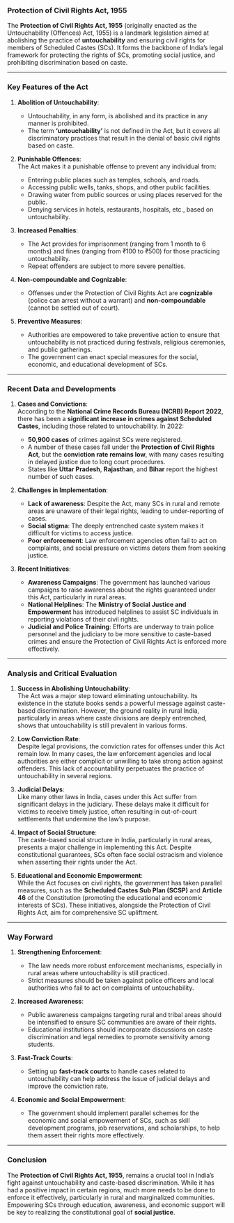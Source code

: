 ### **Protection of Civil Rights Act, 1955**  
The **Protection of Civil Rights Act, 1955** (originally enacted as the Untouchability (Offences) Act, 1955) is a landmark legislation aimed at abolishing the practice of **untouchability** and ensuring civil rights for members of Scheduled Castes (SCs). It forms the backbone of India’s legal framework for protecting the rights of SCs, promoting social justice, and prohibiting discrimination based on caste.

---

### **Key Features of the Act**  
1. **Abolition of Untouchability**:  
   - Untouchability, in any form, is abolished and its practice in any manner is prohibited.
   - The term **‘untouchability’** is not defined in the Act, but it covers all discriminatory practices that result in the denial of basic civil rights based on caste.

2. **Punishable Offences**:  
   The Act makes it a punishable offense to prevent any individual from:
   - Entering public places such as temples, schools, and roads.
   - Accessing public wells, tanks, shops, and other public facilities.
   - Drawing water from public sources or using places reserved for the public.
   - Denying services in hotels, restaurants, hospitals, etc., based on untouchability.

3. **Increased Penalties**:  
   - The Act provides for imprisonment (ranging from 1 month to 6 months) and fines (ranging from ₹100 to ₹500) for those practicing untouchability.
   - Repeat offenders are subject to more severe penalties.

4. **Non-compoundable and Cognizable**:  
   - Offenses under the Protection of Civil Rights Act are **cognizable** (police can arrest without a warrant) and **non-compoundable** (cannot be settled out of court).

5. **Preventive Measures**:  
   - Authorities are empowered to take preventive action to ensure that untouchability is not practiced during festivals, religious ceremonies, and public gatherings.
   - The government can enact special measures for the social, economic, and educational development of SCs.

---

### **Recent Data and Developments**  

1. **Cases and Convictions**:  
   According to the **National Crime Records Bureau (NCRB) Report 2022**, there has been a **significant increase in crimes against Scheduled Castes**, including those related to untouchability. In 2022:
   - **50,900 cases** of crimes against SCs were registered.
   - A number of these cases fall under the **Protection of Civil Rights Act**, but the **conviction rate remains low**, with many cases resulting in delayed justice due to long court procedures.
   - States like **Uttar Pradesh**, **Rajasthan**, and **Bihar** report the highest number of such cases.

2. **Challenges in Implementation**:  
   - **Lack of awareness**: Despite the Act, many SCs in rural and remote areas are unaware of their legal rights, leading to under-reporting of cases.
   - **Social stigma**: The deeply entrenched caste system makes it difficult for victims to access justice.
   - **Poor enforcement**: Law enforcement agencies often fail to act on complaints, and social pressure on victims deters them from seeking justice.

3. **Recent Initiatives**:  
   - **Awareness Campaigns**: The government has launched various campaigns to raise awareness about the rights guaranteed under this Act, particularly in rural areas.
   - **National Helplines**: The **Ministry of Social Justice and Empowerment** has introduced helplines to assist SC individuals in reporting violations of their civil rights.
   - **Judicial and Police Training**: Efforts are underway to train police personnel and the judiciary to be more sensitive to caste-based crimes and ensure the Protection of Civil Rights Act is enforced more effectively.

---

### **Analysis and Critical Evaluation**  

1. **Success in Abolishing Untouchability**:  
   The Act was a major step toward eliminating untouchability. Its existence in the statute books sends a powerful message against caste-based discrimination. However, the ground reality in rural India, particularly in areas where caste divisions are deeply entrenched, shows that untouchability is still prevalent in various forms.

2. **Low Conviction Rate**:  
   Despite legal provisions, the conviction rates for offenses under this Act remain low. In many cases, the law enforcement agencies and local authorities are either complicit or unwilling to take strong action against offenders. This lack of accountability perpetuates the practice of untouchability in several regions.

3. **Judicial Delays**:  
   Like many other laws in India, cases under this Act suffer from significant delays in the judiciary. These delays make it difficult for victims to receive timely justice, often resulting in out-of-court settlements that undermine the law’s purpose.

4. **Impact of Social Structure**:  
   The caste-based social structure in India, particularly in rural areas, presents a major challenge in implementing this Act. Despite constitutional guarantees, SCs often face social ostracism and violence when asserting their rights under the Act.

5. **Educational and Economic Empowerment**:  
   While the Act focuses on civil rights, the government has taken parallel measures, such as the **Scheduled Castes Sub Plan (SCSP)** and **Article 46** of the Constitution (promoting the educational and economic interests of SCs). These initiatives, alongside the Protection of Civil Rights Act, aim for comprehensive SC upliftment.

---

### **Way Forward**

1. **Strengthening Enforcement**:  
   - The law needs more robust enforcement mechanisms, especially in rural areas where untouchability is still practiced.
   - Strict measures should be taken against police officers and local authorities who fail to act on complaints of untouchability.

2. **Increased Awareness**:  
   - Public awareness campaigns targeting rural and tribal areas should be intensified to ensure SC communities are aware of their rights.
   - Educational institutions should incorporate discussions on caste discrimination and legal remedies to promote sensitivity among students.

3. **Fast-Track Courts**:  
   - Setting up **fast-track courts** to handle cases related to untouchability can help address the issue of judicial delays and improve the conviction rate.

4. **Economic and Social Empowerment**:  
   - The government should implement parallel schemes for the economic and social empowerment of SCs, such as skill development programs, job reservations, and scholarships, to help them assert their rights more effectively.

---

### **Conclusion**

The **Protection of Civil Rights Act, 1955**, remains a crucial tool in India’s fight against untouchability and caste-based discrimination. While it has had a positive impact in certain regions, much more needs to be done to enforce it effectively, particularly in rural and marginalized communities. Empowering SCs through education, awareness, and economic support will be key to realizing the constitutional goal of **social justice**.
